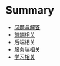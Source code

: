 # Summary

* [问题与解答](README.md)
* [前端相关](chapter1.md)
* 后端相关
* 服务端相关
* [学习相关](xue-xi-xiang-guan.md)

